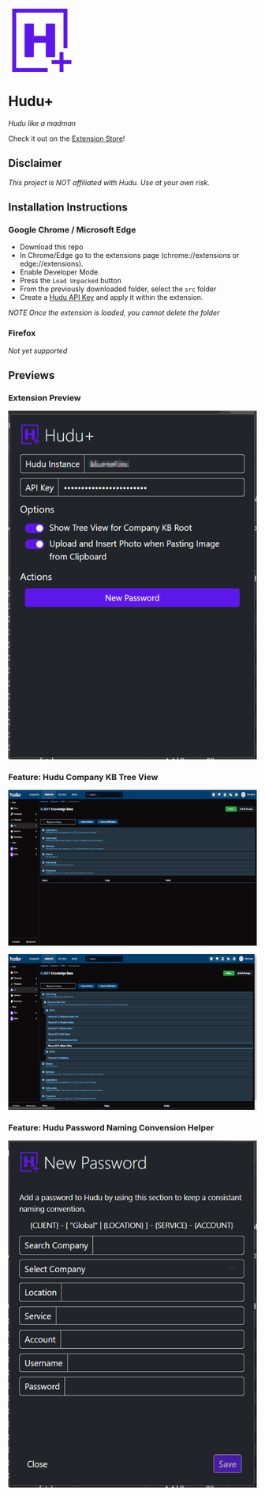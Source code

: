 ![icon](./src/images/huduplus-icon-128.png)

# Hudu+
_Hudu like a madman_

Check it out on the [Extension Store](https://chromewebstore.google.com/u/1/detail/hudu+/ephjgpphegbbhipfbncfgicnnkidighi?hl=en)!

## Disclaimer

_This project is NOT affiliated with Hudu.  Use at your own risk._

## Installation Instructions

### Google Chrome / Microsoft Edge

* Download this repo
* In Chrome/Edge go to the extensions page (chrome://extensions or edge://extensions).
* Enable Developer Mode.
* Press the `Load Unpacked` button
* From the previously downloaded folder, select the `src` folder
* Create a [Hudu API Key](https://support.hudu.com/hc/en-us/articles/11422780787735-REST-API) and apply it within the extension.

_NOTE Once the extension is loaded, you cannot delete the folder_

### Firefox

_Not yet supported_

## Previews

### Extension Preview

![extension](./assets/extension.png)

### Feature: Hudu Company KB Tree View

![before](./assets/before.png)

![after](./assets/after.png)

### Feature: Hudu Password Naming Convension Helper

![after](./assets/password-naming-convention.png)